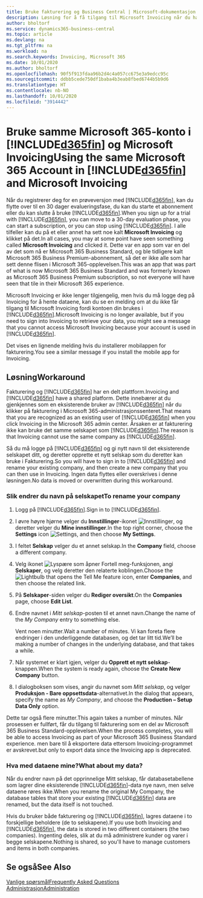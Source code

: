 ```yaml
---
title: Bruke fakturering og Business Central | Microsoft-dokumentasjon
description: Løsning for å få tilgang til Microsoft Invoicing når du har registrert deg for Dynamics 365 Business Central.
author: bholtorf
ms.service: dynamics365-business-central
ms.topic: article
ms.devlang: na
ms.tgt_pltfrm: na
ms.workload: na
ms.search.keywords: Invoicing, Microsoft 365
ms.date: 10/01/2020
ms.author: bholtorf
ms.openlocfilehash: 90f5f913fdaa96b2d4c4a057cc675e3a9edcc95c
ms.sourcegitcommit: ddbb5cede750df1baba4b3eab8fbed6744b5b9d6
ms.translationtype: HT
ms.contentlocale: nb-NO
ms.lasthandoff: 10/01/2020
ms.locfileid: "3914442"
---
```

# <a name="using-the-same-microsoft-365-account-in-d365fin-and-microsoft-invoicing"></a><span data-ttu-id="fdb8d-103">Bruke samme Microsoft 365-konto i [!INCLUDE[d365fin](includes/d365fin_long_md.md)] og Microsoft Invoicing</span><span class="sxs-lookup"><span data-stu-id="fdb8d-103">Using the same Microsoft 365 Account in [!INCLUDE[d365fin](includes/d365fin_long_md.md)] and Microsoft Invoicing</span></span>
<span data-ttu-id="fdb8d-104">Når du registrerer deg for en prøveversjon med [!INCLUDE[d365fin](includes/d365fin_md.md)], kan du flytte over til en 30 dager evalueringsfase, du kan du starte et abonnement eller du kan slutte å bruke [!INCLUDE[d365fin](includes/d365fin_md.md)].</span><span class="sxs-lookup"><span data-stu-id="fdb8d-104">When you sign up for a trial with [!INCLUDE[d365fin](includes/d365fin_md.md)], you can move to a 30-day evaluation phase, you can start a subscription, or you can stop using [!INCLUDE[d365fin](includes/d365fin_md.md)].</span></span> <span data-ttu-id="fdb8d-105">I alle tilfeller kan du på et eller annet ha sett noe kalt **Microsoft Invoicing** og klikket på det.</span><span class="sxs-lookup"><span data-stu-id="fdb8d-105">In all cases, you may at some point have seen something called **Microsoft Invoicing** and clicked it.</span></span> <span data-ttu-id="fdb8d-106">Dette var en app som var en del av det som nå er Microsoft 365 Business Standard, og ble tidligere kalt Microsoft 365 Business Premium-abonnement, så det er ikke alle som har sett denne flisen i Microsoft 365-opplevelsen.</span><span class="sxs-lookup"><span data-stu-id="fdb8d-106">This was an app that was part of what is now Microsoft 365 Business Standard and was formerly known as Microsoft 365 Business Premium subscription, so not everyone will have seen that tile in their Microsoft 365 experience.</span></span>  

<span data-ttu-id="fdb8d-107">Microsoft Invoicing er ikke lenger tilgjengelig, men hvis du må logge deg på Invoicing for å hente dataene, kan du se en melding om at du ikke får tilgang til Microsoft Invoicing fordi kontoen din brukes i [!INCLUDE[d365fin](includes/d365fin_md.md)].</span><span class="sxs-lookup"><span data-stu-id="fdb8d-107">Microsoft Invoicing is no longer available, but if you need to sign into Invoicing to retrieve your data, you might see a message that you cannot access Microsoft Invoicing because your account is used in [!INCLUDE[d365fin](includes/d365fin_md.md)].</span></span>  

<span data-ttu-id="fdb8d-108">Det vises en lignende melding hvis du installerer mobilappen for fakturering.</span><span class="sxs-lookup"><span data-stu-id="fdb8d-108">You see a similar message if you install the mobile app for Invoicing.</span></span>  

## <a name="workaround"></a><span data-ttu-id="fdb8d-109">Løsning</span><span class="sxs-lookup"><span data-stu-id="fdb8d-109">Workaround</span></span>
<span data-ttu-id="fdb8d-110">Fakturering og [!INCLUDE[d365fin](includes/d365fin_md.md)] har en delt plattform.</span><span class="sxs-lookup"><span data-stu-id="fdb8d-110">Invoicing and [!INCLUDE[d365fin](includes/d365fin_md.md)] have a shared platform.</span></span> <span data-ttu-id="fdb8d-111">Dette innebærer at du gjenkjennes som en eksisterende bruker av [!INCLUDE[d365fin](includes/d365fin_md.md)] når du klikker på fakturering i Microsoft 365-administrasjonssenteret.</span><span class="sxs-lookup"><span data-stu-id="fdb8d-111">That means that you are recognized as an existing user of [!INCLUDE[d365fin](includes/d365fin_md.md)] when you click Invoicing in the Microsoft 365 admin center.</span></span> <span data-ttu-id="fdb8d-112">Årsaken er at fakturering ikke kan bruke det samme selskapet som [!INCLUDE[d365fin](includes/d365fin_md.md)].</span><span class="sxs-lookup"><span data-stu-id="fdb8d-112">The reason is that Invoicing cannot use the same company as [!INCLUDE[d365fin](includes/d365fin_md.md)].</span></span>  

<span data-ttu-id="fdb8d-113">Så du må logge på [!INCLUDE[d365fin](includes/d365fin_md.md)] og gi nytt navn til det eksisterende selskapet ditt, og deretter opprette et nytt selskap som du deretter kan bruke i Fakturering.</span><span class="sxs-lookup"><span data-stu-id="fdb8d-113">So you will have to sign in to [!INCLUDE[d365fin](includes/d365fin_md.md)] and rename your existing company, and then create a new company that you can then use in Invoicing.</span></span> <span data-ttu-id="fdb8d-114">Ingen data flyttes eller overskrives i denne løsningen.</span><span class="sxs-lookup"><span data-stu-id="fdb8d-114">No data is moved or overwritten during this workaround.</span></span>

### <a name="to-rename-your-company"></a><span data-ttu-id="fdb8d-115">Slik endrer du navn på selskapet</span><span class="sxs-lookup"><span data-stu-id="fdb8d-115">To rename your company</span></span>
1. <span data-ttu-id="fdb8d-116">Logg på [!INCLUDE[d365fin](includes/d365fin_md.md)].</span><span class="sxs-lookup"><span data-stu-id="fdb8d-116">Sign in to [!INCLUDE[d365fin](includes/d365fin_md.md)].</span></span>
2. <span data-ttu-id="fdb8d-117">I øvre høyre hjørne velger du **Innstillinger**-ikonet ![Innstillinger](media/ui-experience/settings_icon_small.png "Innstillinger-ikon for rollesenter"), og deretter velger du **Mine innstillinger**.</span><span class="sxs-lookup"><span data-stu-id="fdb8d-117">In the top right corner, choose the **Settings** icon ![Settings](media/ui-experience/settings_icon_small.png "Settings icon for role center"), and then choose **My Settings**.</span></span>
3. <span data-ttu-id="fdb8d-118">I feltet **Selskap** velger du et annet selskap.</span><span class="sxs-lookup"><span data-stu-id="fdb8d-118">In the **Company** field, choose a different company.</span></span>
4. <span data-ttu-id="fdb8d-119">Velg ikonet ![Lyspære som åpner Fortell meg-funksjonen](media/ui-search/search_small.png "Fortell hva du vil gjøre"), angi **Selskaper**, og velg deretter den relaterte koblingen.</span><span class="sxs-lookup"><span data-stu-id="fdb8d-119">Choose the ![Lightbulb that opens the Tell Me feature](media/ui-search/search_small.png "Tell me what you want to do") icon, enter **Companies**, and then choose the related link.</span></span>  
5. <span data-ttu-id="fdb8d-120">På **Selskaper**-siden velger du **Rediger oversikt**.</span><span class="sxs-lookup"><span data-stu-id="fdb8d-120">On the **Companies** page, choose **Edit List**.</span></span>  
6. <span data-ttu-id="fdb8d-121">Endre navnet i *Mitt selskap*-posten til et annet navn.</span><span class="sxs-lookup"><span data-stu-id="fdb8d-121">Change the name of the *My Company* entry to something else.</span></span>  

    <span data-ttu-id="fdb8d-122">Vent noen minutter.</span><span class="sxs-lookup"><span data-stu-id="fdb8d-122">Wait a number of minutes.</span></span> <span data-ttu-id="fdb8d-123">Vi kan foreta flere endringer i den underliggende databasen, og det tar litt tid.</span><span class="sxs-lookup"><span data-stu-id="fdb8d-123">We’ll be making a number of changes in the underlying database, and that takes a while.</span></span>
7.  <span data-ttu-id="fdb8d-124">Når systemet er klart igjen, velger du **Opprett et nytt selskap**-knappen.</span><span class="sxs-lookup"><span data-stu-id="fdb8d-124">When the system is ready again, choose the **Create New Company** button.</span></span>  
8.  <span data-ttu-id="fdb8d-125">I dialogboksen som vises, angir du navnet som *Mitt selskap*, og velger **Produksjon - Bare oppsettsdata**-alternativet.</span><span class="sxs-lookup"><span data-stu-id="fdb8d-125">In the dialog that appears, specify the name as *My Company*, and choose the **Production – Setup Data Only** option.</span></span>  

<span data-ttu-id="fdb8d-126">Dette tar også flere minutter.</span><span class="sxs-lookup"><span data-stu-id="fdb8d-126">This again takes a number of minutes.</span></span> <span data-ttu-id="fdb8d-127">Når prosessen er fullført, får du tilgang til fakturering som en del av Microsoft 365 Business Standard-opplevelsen.</span><span class="sxs-lookup"><span data-stu-id="fdb8d-127">When the process completes, you will be able to access Invoicing as part of your Microsoft 365 Business Standard experience.</span></span> <span data-ttu-id="fdb8d-128">men bare til å eksportere data ettersom Invoicing-programmet er avskrevet.</span><span class="sxs-lookup"><span data-stu-id="fdb8d-128">but only to export data since the Invoicing app is deprecated.</span></span>  

### <a name="what-about-my-data"></a><span data-ttu-id="fdb8d-129">Hva med dataene mine?</span><span class="sxs-lookup"><span data-stu-id="fdb8d-129">What about my data?</span></span>
<span data-ttu-id="fdb8d-130">Når du endrer navn på det opprinnelige Mitt selskap, får databasetabellene som lagrer dine eksisterende [!INCLUDE[d365fin](includes/d365fin_md.md)]-data nye navn, men selve dataene røres ikke.</span><span class="sxs-lookup"><span data-stu-id="fdb8d-130">When you rename the original My Company, the database tables that store your existing [!INCLUDE[d365fin](includes/d365fin_md.md)] data are renamed, but the data itself is not touched.</span></span>  

<span data-ttu-id="fdb8d-131">Hvis du bruker både fakturering og [!INCLUDE[d365fin](includes/d365fin_md.md)], lagres dataene i to forskjellige beholdere (de to selskapene).</span><span class="sxs-lookup"><span data-stu-id="fdb8d-131">If you use both Invoicing and [!INCLUDE[d365fin](includes/d365fin_md.md)], the data is stored in two different containers (the two companies).</span></span> <span data-ttu-id="fdb8d-132">Ingenting deles, slik at du må administrere kunder og varer i begge selskapene.</span><span class="sxs-lookup"><span data-stu-id="fdb8d-132">Nothing is shared, so you'll have to manage customers and items in both companies.</span></span>  

## <a name="see-also"></a><span data-ttu-id="fdb8d-133">Se også</span><span class="sxs-lookup"><span data-stu-id="fdb8d-133">See Also</span></span>
[<span data-ttu-id="fdb8d-134">Vanlige spørsmål</span><span class="sxs-lookup"><span data-stu-id="fdb8d-134">Frequently Asked Questions</span></span>](across-faq.md)  
[<span data-ttu-id="fdb8d-135">Administrasjon</span><span class="sxs-lookup"><span data-stu-id="fdb8d-135">Administration</span></span>](admin-setup-and-administration.md)  
